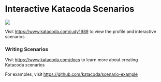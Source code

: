 # Interactive Katacoda Scenarios

[![](http://shields.katacoda.com/katacoda/judy1989/count.svg)](https://www.katacoda.com/judy1989 "Get your profile on Katacoda.com")

Visit https://www.katacoda.com/judy1989 to view the profile and interactive scenarios

### Writing Scenarios
Visit https://www.katacoda.com/docs to learn more about creating Katacoda scenarios

For examples, visit https://github.com/katacoda/scenario-example
